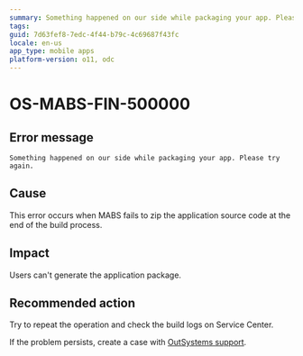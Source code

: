 ```yaml
---
summary: Something happened on our side while packaging your app. Please try again.
tags:
guid: 7d63fef8-7edc-4f44-b79c-4c69687f43fc
locale: en-us
app_type: mobile apps
platform-version: o11, odc
---
```


# OS-MABS-FIN-500000

## Error message

`Something happened on our side while packaging your app. Please try again.`

## Cause

This error occurs when MABS fails to zip the application source code at the end of the build process.

## Impact

Users can't generate the application package.

## Recommended action
Try to repeat the operation and check the build logs on Service Center.

If the problem persists, create a case with [OutSystems support](https://www.outsystems.com/support/portal/open-support-case?ErrorCode=OS-MABS-FIN-50000).
